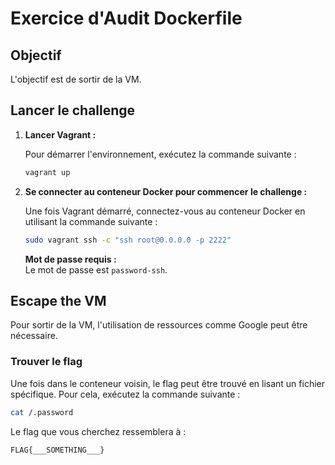# Exercice d'Audit Dockerfile

## Objectif

L'objectif est de sortir de la VM.

## Lancer le challenge

1. **Lancer Vagrant :**

   Pour démarrer l'environnement, exécutez la commande suivante :

   ```bash
   vagrant up
   ```

2. **Se connecter au conteneur Docker pour commencer le challenge :**

   Une fois Vagrant démarré, connectez-vous au conteneur Docker en utilisant la commande suivante :

   ```bash
   sudo vagrant ssh -c "ssh root@0.0.0.0 -p 2222"
   ```

   **Mot de passe requis :**  
   Le mot de passe est `password-ssh`.

## Escape the VM

Pour sortir de la VM, l'utilisation de ressources comme Google peut être nécessaire.

### Trouver le flag

Une fois dans le conteneur voisin, le flag peut être trouvé en lisant un fichier spécifique. Pour cela, exécutez la commande suivante :

```bash
cat /.password
```

Le flag que vous cherchez ressemblera à :

```bash
FLAG{___SOMETHING___}
```
